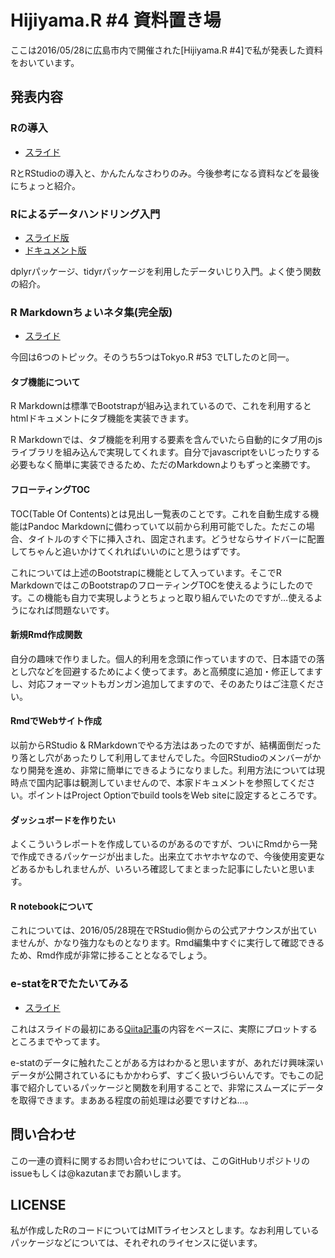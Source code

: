 # Hijiyama.R #4 資料置き場

ここは2016/05/28に広島市内で開催された[Hijiyama.R #4]で私が発表した資料をおいています。

## 発表内容

### Rの導入

- [スライド](http://kazutan.github.io/HijiyamaR4/r-intro.html)

RとRStudioの導入と、かんたんなさわりのみ。今後参考になる資料などを最後にちょっと紹介。

### Rによるデータハンドリング入門

- [スライド版](http://kazutan.github.io/HijiyamaR4/data_handling_s.html)
- [ドキュメント版](http://kazutan.github.io/HijiyamaR4/data_handling_d.html)

dplyrパッケージ、tidyrパッケージを利用したデータいじり入門。よく使う関数の紹介。

### R Markdownちょいネタ集(完全版)

- [スライド](http://kazutan.github.io/HijiyamaR4/Rmd_koneta.html)

今回は6つのトピック。そのうち5つはTokyo.R #53 でLTしたのと同一。

#### タブ機能について

R Markdownは標準でBootstrapが組み込まれているので、これを利用するとhtmlドキュメントにタブ機能を実装できます。

R Markdownでは、タブ機能を利用する要素を含んでいたら自動的にタブ用のjsライブラリを組み込んで実現してくれます。自分でjavascriptをいじったりする必要もなく簡単に実装できるため、ただのMarkdownよりもずっと楽勝です。

#### フローティングTOC

TOC(Table Of Contents)とは見出し一覧表のことです。これを自動生成する機能はPandoc Markdownに備わっていて以前から利用可能でした。ただこの場合、タイトルのすぐ下に挿入され、固定されます。どうせならサイドバーに配置してちゃんと追いかけてくれればいいのにと思うはずです。

これについては上述のBootstrapに機能として入っています。そこでR MarkdownではこのBootstrapのフローティングTOCを使えるようにしたのです。この機能も自力で実現しようとちょっと取り組んでいたのですが…使えるようになれば問題ないです。

#### 新規Rmd作成関数

自分の趣味で作りました。個人的利用を念頭に作っていますので、日本語での落とし穴などを回避するためによく使ってます。あと高頻度に追加・修正してますし、対応フォーマットもガンガン追加してますので、そのあたりはご注意ください。

#### RmdでWebサイト作成

以前からRStudio & RMarkdownでやる方法はあったのですが、結構面倒だったり落とし穴があったりして利用してませんでした。今回RStudioのメンバーがかなり開発を進め、非常に簡単にできるようになりました。利用方法については現時点で国内記事は観測していませんので、本家ドキュメントを参照してください。ポイントはProject Optionでbuild toolsをWeb siteに設定するところです。

#### ダッシュボードを作りたい

よくこういうレポートを作成しているのがあるのですが、ついにRmdから一発で作成できるパッケージが出ました。出来立てホヤホヤなので、今後使用変更などあるかもしれませんが、いろいろ確認してまとまった記事にしたいと思います。

#### R notebookについて

これについては、2016/05/28現在でRStudio側からの公式アナウンスが出ていませんが、かなり強力なものとなります。Rmd編集中すぐに実行して確認できるため、Rmd作成が非常に捗ることとなるでしょう。

### e-statをRでたたいてみる

- [スライド](http://kazutan.github.io/HijiyamaR4/e-stat_test.html)

これはスライドの最初にある[Qiita記事](http://qiita.com/kazutan/items/9c0b2dd0f055fde45cda)の内容をベースに、実際にプロットするところまでやってます。

e-statのデータに触れたことがある方はわかると思いますが、あれだけ興味深いデータが公開されているにもかかわらず、すごく扱いづらいんです。でもこの記事で紹介しているパッケージと関数を利用することで、非常にスムーズにデータを取得できます。まあある程度の前処理は必要ですけどね…。

## 問い合わせ

この一連の資料に関するお問い合わせについては、このGitHubリポジトリのissueもしくは@kazutanまでお願いします。

## LICENSE

私が作成したRのコードについてはMITライセンスとします。なお利用しているパッケージなどについては、それぞれのライセンスに従います。